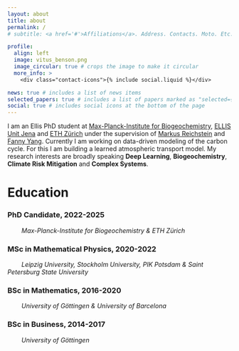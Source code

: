```yaml
---
layout: about
title: about
permalink: /
# subtitle: <a href='#'>Affiliations</a>. Address. Contacts. Moto. Etc.

profile:
  align: left
  image: vitus_benson.png
  image_circular: true # crops the image to make it circular
  more_info: >
    <div class="contact-icons">{% include social.liquid %}</div>

news: true # includes a list of news items
selected_papers: true # includes a list of papers marked as "selected={true}"
social: true # includes social icons at the bottom of the page
---
```


I am an Ellis PhD student at [Max-Planck-Institute for Biogeochemistry](https://bgc-jena.mpg.de), [ELLIS Unit Jena](https://ellis-jena.ai/) and [ETH Zürich](https://sml.inf.ethz.ch/) under the supervision of [Markus Reichstein](https://www.bgc-jena.mpg.de/bgi/index.php/People/MarkusReichstein) and [Fanny Yang](https://sml.inf.ethz.ch/group/fannyy/). Currently I am working on data-driven modeling of the carbon cycle. For this I am building a learned atmospheric transport model. My research interests are broadly speaking **Deep Learning**, **Biogeochemistry**, **Climate Risk Mitigation** and **Complex Systems**.

Education
======
### <i class="fas fa-graduation-cap fa-lg" aria-hidden="true"></i> PhD Candidate, 2022-2025  
&nbsp;&nbsp;&nbsp;&nbsp;&nbsp;&nbsp;&nbsp;&nbsp;*Max-Planck-Institute for Biogeochemistry & ETH Zürich*

### <i class="fas fa-graduation-cap fa-lg" aria-hidden="true"></i> MSc in Mathematical Physics, 2020-2022  
&nbsp;&nbsp;&nbsp;&nbsp;&nbsp;&nbsp;&nbsp;&nbsp;*Leipzig University, Stockholm University, PIK Potsdam & Saint Petersburg State University*
    
### <i class="fas fa-graduation-cap fa-lg" aria-hidden="true"></i> BSc in Mathematics, 2016-2020  
&nbsp;&nbsp;&nbsp;&nbsp;&nbsp;&nbsp;&nbsp;&nbsp;*University of Göttingen & University of Barcelona*

### <i class="fas fa-graduation-cap fa-lg" aria-hidden="true"></i> BSc in Business, 2014-2017  
&nbsp;&nbsp;&nbsp;&nbsp;&nbsp;&nbsp;&nbsp;&nbsp;*University of Göttingen*